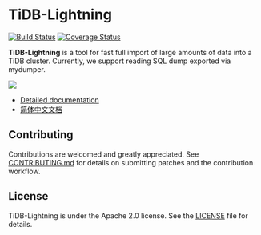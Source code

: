 # TiDB-Lightning

[![Build Status](https://internal.pingcap.net/idc-jenkins/job/test_lightning_master/badge/icon)](https://internal.pingcap.net/idc-jenkins/job/test_lightning_master/)
[![Coverage Status](https://coveralls.io/repos/github/pingcap/tidb-lightning/badge.svg?branch=master)](https://coveralls.io/github/pingcap/tidb-lightning?branch=master)

**TiDB-Lightning** is a tool for fast full import of large amounts of data into a TiDB cluster.
Currently, we support reading SQL dump exported via mydumper.

![](https://pingcap.com/images/docs/tidb-lightning-architecture.png)

* [Detailed documentation](https://pingcap.com/docs/stable/reference/tools/tidb-lightning/overview/)
* [简体中文文档](https://pingcap.com/docs-cn/stable/reference/tools/tidb-lightning/overview/)

## Contributing

Contributions are welcomed and greatly appreciated. See [CONTRIBUTING.md](CONTRIBUTING.md)
for details on submitting patches and the contribution workflow.

## License

TiDB-Lightning is under the Apache 2.0 license. See the [LICENSE](./LICENSE) file for details.
